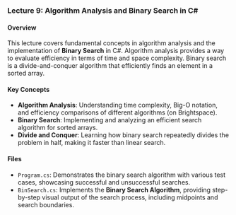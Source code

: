 ### Lecture 9: Algorithm Analysis and Binary Search in C#

#### Overview
This lecture covers fundamental concepts in algorithm analysis and the implementation of **Binary Search** in C#. Algorithm analysis provides a way to evaluate efficiency in terms of time and space complexity. Binary search is a divide-and-conquer algorithm that efficiently finds an element in a sorted array.

#### Key Concepts
- **Algorithm Analysis**: Understanding time complexity, Big-O notation, and efficiency comparisons of different algorithms (on Brightspace).
- **Binary Search**: Implementing and analyzing an efficient search algorithm for sorted arrays.
- **Divide and Conquer**: Learning how binary search repeatedly divides the problem in half, making it faster than linear search.

#### Files
- `Program.cs`: Demonstrates the binary search algorithm with various test cases, showcasing successful and unsuccessful searches.
- `BinSearch.cs`: Implements the **Binary Search Algorithm**, providing step-by-step visual output of the search process, including midpoints and search boundaries.